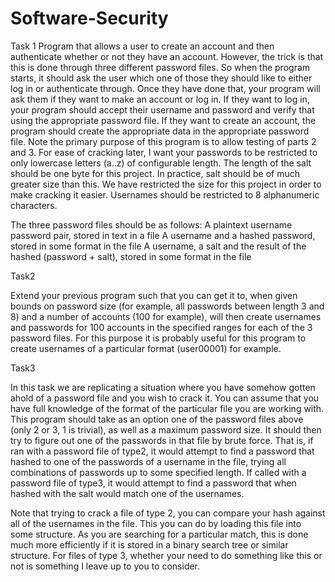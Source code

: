 # Software-Security
Task 1 
Program that allows a user to create an account and then authenticate whether or not they have an account. 
However, the trick is that this is done through three different password files. 
So when the program starts, it should ask the user which one of those they should like to either log in or authenticate through. 
Once they have done that, your program will ask them if they want to make an account or log in. If they want to log in, your program should accept their username and password and verify that using the appropriate password file. 
If they want to create an account, the program should create the appropriate data in the appropriate password file. 
Note the primary purpose of this program is to allow testing of parts 2 and 3. 
For ease of cracking later, I want your passwords to be restricted to only lowercase letters (a..z) of configurable length. The length of the salt should be one byte for this project. In practice, salt should be of much greater size than this. We have restricted the size for this project in order to make cracking it easier.
Usernames should be restricted to 8 alphanumeric characters.

The three password files should be as follows:
A plaintext username password pair, stored in text in a file
A username and a hashed password, stored in some format in the file
A username, a salt and the result of the hashed (password + salt), stored in some format in the file


Task2 

Extend your previous program such that you can get it to, when given bounds on password size (for example, all passwords between length 3 and 8) and a number of accounts (100 for example), will then create usernames and passwords for 100 accounts in the specified ranges for each of the 3 password files. 
For this purpose it is probably useful for this program to create usernames of a particular format (user00001) for example.

Task3 

In this task we are replicating a situation where you have somehow gotten ahold of a password file and you wish to crack it. You can assume that you have full knowledge of the format of the particular file you are working with. This program should take as an option one of the password files above (only 2 or 3, 1 is trivial), as well as a maximum password size. It should then try to figure out one of the passwords in that file by brute force. That is, if ran with a password file of type2, it would attempt to find a password that hashed to one of the passwords of a username in the file, trying all combinations of passwords up to some specified length. If called with a password file of type3, it would attempt to find a password that when hashed with the salt would match one of the usernames.

Note that trying to crack a file of type 2, you can compare your hash against all of the usernames in the file. This you can do by loading this file into some structure. As you are searching for a particular match, this is done much more efficiently if it is stored in a binary search tree or similar structure. For files of type 3, whether your need to do something like this or not is something I leave up to you to consider.
